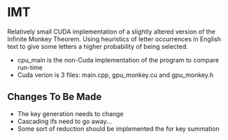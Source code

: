 # IMT
Relatively small CUDA implementation of a slightly altered version of the Infinite Monkey Theorem. 
Using heuristics of letter occurrences in English text to give some letters a higher probability of being selected.  

  - cpu_main is the non-Cuda implementation of the program to compare run-time
  - Cuda verion is 3 files: main.cpp, gpu_monkey.cu and gpu_monkey.h


  Changes To Be Made
-------------------------------------------------
  - The key generation needs to change
  - Cascading ifs need to go away...
  - Some sort of reduction should be implemented 
      the for key summation 
  
